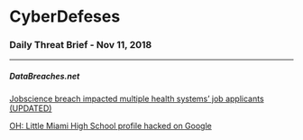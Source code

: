 # CyberDefeses
### Daily Threat Brief - Nov 11, 2018

 
-----
 
##### DataBreaches.net
[Jobscience breach impacted multiple health systems’ job applicants (UPDATED)](https://www.databreaches.net/jobscience-breach-also-impacted-tallahassee-memorial-hospital-job-applicants/)
 
[OH: Little Miami High School profile hacked on Google](https://www.databreaches.net/oh-little-miami-high-school-profile-hacked-on-google/)
 
